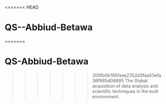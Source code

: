 <<<<<<< HEAD
# QS--Abbiud-Betawa
=======
# QS-Abbiud-Betawa
>>>>>>> 309fb0b195faee2352d3faa53efa36f985d06895
The Global acquisition of data analysis and scientific techniques in the built environment.
